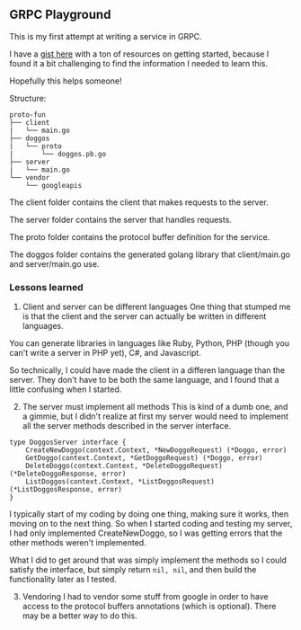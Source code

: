 ## GRPC Playground

This is my first attempt at writing a service in GRPC.

I have a [gist here](https://gist.github.com/cecyc/6e1215eed1f3a59ab86d3ebf84ca6b46) with a ton of resources on getting started, because I found it a bit challenging to find the information I needed to learn this.

Hopefully this helps someone!

Structure:

```
proto-fun
├── client
|	└── main.go
├── doggos
|	└── proto
|		└── doggos.pb.go
├── server
|	└── main.go
└── vendor
	└── googleapis
```
The client folder contains the client that makes requests to the server.

The server folder contains the server that handles requests.

The proto folder contains the protocol buffer definition for the service.

The doggos folder contains the generated golang library that client/main.go and server/main.go use.

### Lessons learned 

1. Client and server can be different languages
One thing that stumped me is that the client and the server can actually be written in different languages.

You can generate libraries in languages like Ruby, Python, PHP (though you can't write a server in PHP yet), C#, and Javascript.

So technically, I could have made the client in a differen language than the server. They don't have to be both the same language, and I found that a little confusing when I started.

2. The server must implement all methods
This is kind of a dumb one, and a gimmie, but I didn't realize at first my server would need to implement all the server methods described in the server interface.

```
type DoggosServer interface {
	CreateNewDoggo(context.Context, *NewDoggoRequest) (*Doggo, error)
	GetDoggo(context.Context, *GetDoggoRequest) (*Doggo, error)
	DeleteDoggo(context.Context, *DeleteDoggoRequest) (*DeleteDoggoResponse, error)
	ListDoggos(context.Context, *ListDoggosRequest) (*ListDoggosResponse, error)
}
```

I typically start of my coding by doing one thing, making sure it works, then moving on to the next thing. So when I started coding and testing my server, I had only implemented CreateNewDoggo, so I was getting errors that the other methods weren't implemented.

What I did to get around that was simply implement the methods so I could satisfy the interface, but simply return `nil, nil`, and then build the functionality later as I tested.

3. Vendoring
I had to vendor some stuff from google in order to have access to the protocol buffers annotations (which is optional). There may be a better way to do this.